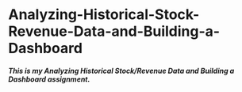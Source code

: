 # Analyzing-Historical-Stock-Revenue-Data-and-Building-a-Dashboard

##### This is my Analyzing Historical Stock/Revenue Data and Building a Dashboard assignment.
